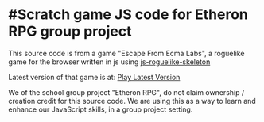 #Scratch game JS code for Etheron RPG group project
=====================
This source code is from a game "Escape From Ecma Labs", a roguelike game for the browser written in js using [js-roguelike-skeleton](https://github.com/unstoppablecarl/js-roguelike-skeleton)

Latest version of that game is at:  [Play Latest Version](http://unstoppablecarl.github.io/escape-from-ecma-labs/)

We of the school group project "Etheron RPG", do not claim ownership / creation credit for this source code.  We are using this as a way to learn and enhance our JavaScript skills, in a group project setting.
